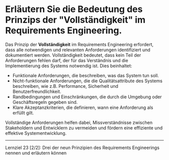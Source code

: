 # Erläutern Sie die Bedeutung des Prinzips der "Vollständigkeit" im Requirements Engineering.

Das Prinzip der **Vollständigkeit** im Requirements Engineering erfordert, dass alle notwendigen und relevanten Anforderungen identifiziert und dokumentiert werden. Vollständigkeit bedeutet, dass kein Teil der Anforderungen fehlen darf, der für das Verständnis und die Implementierung des Systems notwendig ist. Dies beinhaltet:

- Funktionale Anforderungen, die beschreiben, was das System tun soll.
- Nicht-funktionale Anforderungen, die die Qualitätsattribute des Systems beschreiben, wie z.B. Performance, Sicherheit und Benutzerfreundlichkeit.
- Randbedingungen und Einschränkungen, die durch die Umgebung oder Geschäftsregeln gegeben sind.
- Klare Akzeptanzkriterien, die definieren, wann eine Anforderung als erfüllt gilt.

Vollständige Anforderungen helfen dabei, Missverständnisse zwischen Stakeholdern und Entwicklern zu vermeiden und fördern eine effiziente und effektive Systementwicklung.

---

Lernziel 23 \[2/2\]: Drei der neun Prinzipien des Requirements Engineerings nennen und erläutern können
